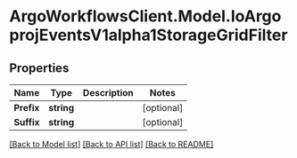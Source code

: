 # ArgoWorkflowsClient.Model.IoArgoprojEventsV1alpha1StorageGridFilter

## Properties

Name | Type | Description | Notes
------------ | ------------- | ------------- | -------------
**Prefix** | **string** |  | [optional] 
**Suffix** | **string** |  | [optional] 

[[Back to Model list]](../README.md#documentation-for-models) [[Back to API list]](../README.md#documentation-for-api-endpoints) [[Back to README]](../README.md)

